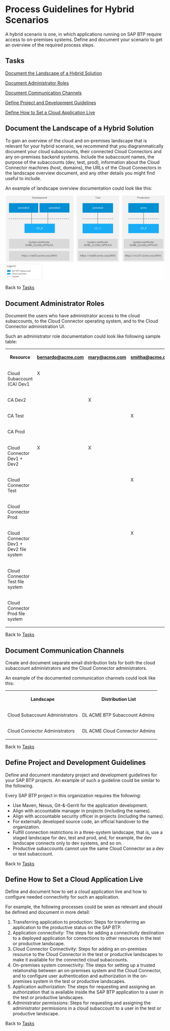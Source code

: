 <!-- loiocfc2c6b1271147ef8bee6c6887945ebd -->

# Process Guidelines for Hybrid Scenarios

A hybrid scenario is one, in which applications running on SAP BTP require access to on-premises systems. Define and document your scenario to get an overview of the required process steps.





<a name="loiocfc2c6b1271147ef8bee6c6887945ebd__tasks"/>

## Tasks

[Document the Landscape of a Hybrid Solution](process-guidelines-for-hybrid-scenarios-cfc2c6b.md#loiocfc2c6b1271147ef8bee6c6887945ebd__landscape)

[Document Administrator Roles](process-guidelines-for-hybrid-scenarios-cfc2c6b.md#loiocfc2c6b1271147ef8bee6c6887945ebd__roles)

[Document Communication Channels](process-guidelines-for-hybrid-scenarios-cfc2c6b.md#loiocfc2c6b1271147ef8bee6c6887945ebd__channels)

[Define Project and Development Guidelines](process-guidelines-for-hybrid-scenarios-cfc2c6b.md#loiocfc2c6b1271147ef8bee6c6887945ebd__guidelines)

[Define How to Set a Cloud Application Live](process-guidelines-for-hybrid-scenarios-cfc2c6b.md#loiocfc2c6b1271147ef8bee6c6887945ebd__live)



<a name="loiocfc2c6b1271147ef8bee6c6887945ebd__landscape"/>

## Document the Landscape of a Hybrid Solution

To gain an overview of the cloud and on-premises landscape that is relevant for your hybrid scenario, we recommend that you diagrammatically document your cloud subaccounts, their connected Cloud Connectors and any on-premises backend systems. Include the subaccount names, the purpose of the subaccounts \(dev, test, prod\), information about the Cloud Connector machines \(host, domains\), the URLs of the Cloud Connectors in the landscape overview document, and any other details you might find useful to include.

An example of landscape overview documentation could look like this:

![](images/SCC_Hybrid_NEW_6648b09.png)

Back to [Tasks](process-guidelines-for-hybrid-scenarios-cfc2c6b.md#loiocfc2c6b1271147ef8bee6c6887945ebd__tasks)



<a name="loiocfc2c6b1271147ef8bee6c6887945ebd__roles"/>

## Document Administrator Roles

Document the users who have administrator access to the cloud subaccounts, to the Cloud Connector operating system, and to the Cloud Connector administration UI.

Such an administrator role documentation could look like following sample table:


<table>
<tr>
<th valign="top">

Resource

</th>
<th valign="top">

bernardo@acme.com

</th>
<th valign="top">

mary@acme.com

</th>
<th valign="top">

smitha@acme.com

</th>
<th valign="top">

greg@acme.com

</th>
</tr>
<tr>
<td valign="top">

Cloud Subaccount \(CA\) Dev1

</td>
<td valign="top">

X

</td>
<td valign="top">

 

</td>
<td valign="top">

 

</td>
<td valign="top">

 

</td>
</tr>
<tr>
<td valign="top">

CA Dev2

</td>
<td valign="top">

 

</td>
<td valign="top">

X

</td>
<td valign="top">

 

</td>
<td valign="top">

 

</td>
</tr>
<tr>
<td valign="top">

CA Test

</td>
<td valign="top">

 

</td>
<td valign="top">

 

</td>
<td valign="top">

X

</td>
<td valign="top">

X

</td>
</tr>
<tr>
<td valign="top">

CA Prod

</td>
<td valign="top">

 

</td>
<td valign="top">

 

</td>
<td valign="top">

 

</td>
<td valign="top">

X

</td>
</tr>
<tr>
<td valign="top">

Cloud Connector Dev1 + Dev2

</td>
<td valign="top">

X

</td>
<td valign="top">

X

</td>
<td valign="top">

 

</td>
<td valign="top">

 

</td>
</tr>
<tr>
<td valign="top">

Cloud Connector Test

</td>
<td valign="top">

 

</td>
<td valign="top">

 

</td>
<td valign="top">

X

</td>
<td valign="top">

X

</td>
</tr>
<tr>
<td valign="top">

Cloud Connector Prod

</td>
<td valign="top">

 

</td>
<td valign="top">

 

</td>
<td valign="top">

 

</td>
<td valign="top">

X

</td>
</tr>
<tr>
<td valign="top">

Cloud Connector Dev1 + Dev2 file system

</td>
<td valign="top">

 

</td>
<td valign="top">

 

</td>
<td valign="top">

X

</td>
<td valign="top">

X

</td>
</tr>
<tr>
<td valign="top">

Cloud Connector Test file system

</td>
<td valign="top">

 

</td>
<td valign="top">

 

</td>
<td valign="top">

 

</td>
<td valign="top">

X

</td>
</tr>
<tr>
<td valign="top">

Cloud Connector Prod file system

</td>
<td valign="top">

 

</td>
<td valign="top">

 

</td>
<td valign="top">

 

</td>
<td valign="top">

 

</td>
</tr>
</table>

Back to [Tasks](process-guidelines-for-hybrid-scenarios-cfc2c6b.md#loiocfc2c6b1271147ef8bee6c6887945ebd__tasks)



<a name="loiocfc2c6b1271147ef8bee6c6887945ebd__channels"/>

## Document Communication Channels

Create and document separate email distribution lists for both the cloud subaccount administrators and the Cloud Connector administrators.

An example of the documented communication channels could look like this:


<table>
<tr>
<th valign="top">

Landscape

</th>
<th valign="top">

Distribution List

</th>
</tr>
<tr>
<td valign="top">

Cloud Subaccount Administrators

</td>
<td valign="top">

DL ACME BTP Subaccount Admins

</td>
</tr>
<tr>
<td valign="top">

Cloud Connector Administrators

</td>
<td valign="top">

DL ACME Cloud Connector Admins

</td>
</tr>
</table>

Back to [Tasks](process-guidelines-for-hybrid-scenarios-cfc2c6b.md#loiocfc2c6b1271147ef8bee6c6887945ebd__tasks)



<a name="loiocfc2c6b1271147ef8bee6c6887945ebd__guidelines"/>

## Define Project and Development Guidelines

Define and document mandatory project and development guidelines for your SAP BTP projects. An example of such a guideline could be similar to the following.

Every SAP BTP project in this organization requires the following:

-   Use Maven, Nexus, Git-&-Gerrit for the application development.
-   Align with accountable manager in projects \(including the names\).
-   Align with accountable security officer in projects \(including the names\).
-   For externally developed source code, an official handover to the organization.
-   Fulfill connection restrictions in a three-system landscape, that is, use a staged landscape for dev, test and prod, and, for example, the dev landscape connects only to dev systems, and so on.
-   Productive subaccounts cannot use the same Cloud Connector as a dev or test subaccount.

Back to [Tasks](process-guidelines-for-hybrid-scenarios-cfc2c6b.md#loiocfc2c6b1271147ef8bee6c6887945ebd__tasks)



<a name="loiocfc2c6b1271147ef8bee6c6887945ebd__live"/>

## Define How to Set a Cloud Application Live

Define and document how to set a cloud application live and how to configure needed connectivity for such an application.

For example, the following processes could be seen as relevant and should be defined and document in more detail:

1.  Transferring application to production: Steps for transferring an application to the productive status on the SAP BTP.
2.  Application connectivity: The steps for adding a connectivity destination to a deployed application for connections to other resources in the test or productive landscape.
3.  Cloud Connector Connectivity: Steps for adding an on-premises resource to the Cloud Connector in the test or productive landscapes to make it available for the connected cloud subaccounts.
4.  On-premises system connectivity: The steps for setting up a trusted relationship between an on-premises system and the Cloud Connector, and to configure user authentication and authorization in the on-premises system in the test or productive landscapes.
5.  Application authorization: The steps for requesting and assigning an authorization that is available inside the SAP BTP application to a user in the test or productive landscapes.
6.  Administrator permissions: Steps for requesting and assigning the administrator permissions in a cloud subaccount to a user in the test or productive landscape.

Back to [Tasks](process-guidelines-for-hybrid-scenarios-cfc2c6b.md#loiocfc2c6b1271147ef8bee6c6887945ebd__tasks)

